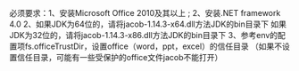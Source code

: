 必须要求：1、安装Microsoft Office 2010及其以上 ; 2、安装.NET framework 4.0
        2、如果JDK为64位的，请将jacob-1.14.3-x64.dll方法JDK的bin目录下
           如果JDK为32位的，请将jacob-1.14.3-x86.dll方法JDK的bin目录下
        3、参考env的配置项fs.officeTrustDir，设置office（word，ppt，excel）的信任目录
          （如果不设置信任目录，可能有一些受保护的office文件jacob不能打开）